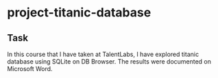 # project-titanic-database

## Task
In this course that I have taken at TalentLabs, I have explored titanic database using SQLite on DB Browser. The results were documented on Microsoft Word. 
